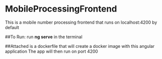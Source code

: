 # MobileProcessingFrontend
This is a mobile number processing frontend that runs on localhost:4200 by default

##To Run:
run **ng serve** in the terminal

##Attached is a dockerfile that will create a docker image with this angular application
The app will then run on port 4200

